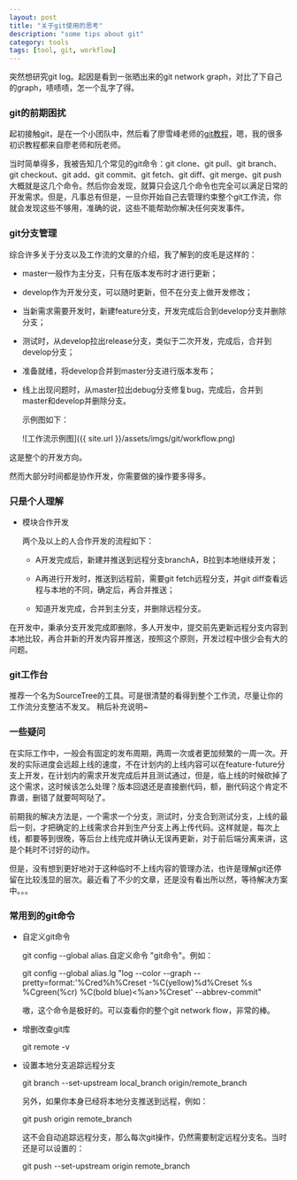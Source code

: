 ```yaml
---
layout: post
title: "关于git使用的思考"
description: "some tips about git"
category: tools
tags: [tool, git, workflow]
---
```


突然想研究git log。起因是看到一张晒出来的git network graph，对比了下自己的graph，啧啧啧，怎一个乱字了得。

### git的前期困扰

起初接触git，是在一个小团队中，然后看了廖雪峰老师的[git教程](http://www.liaoxuefeng.com/wiki/0013739516305929606dd18361248578c67b8067c8c017b000/)，嗯，我的很多初识教程都来自廖老师和阮老师。

当时简单得多，我被告知几个常见的git命令：git clone、git pull、git branch、git checkout、git add、git commit、git fetch、git diff、git merge、git push大概就是这几个命令。然后你会发现，就算只会这几个命令也完全可以满足日常的开发需求。但是，凡事总有但是，一旦你开始自己去管理约束整个git工作流，你就会发现这些不够用，准确的说，这些不能帮助你解决任何突发事件。

### git分支管理

综合许多关于分支以及工作流的文章的介绍，我了解到的皮毛是这样的：

- master一般作为主分支，只有在版本发布时才进行更新；

- develop作为开发分支，可以随时更新，但不在分支上做开发修改；

- 当新需求需要开发时，新建feature分支，开发完成后合到develop分支并删除分支；

- 测试时，从develop拉出release分支，类似于二次开发，完成后，合并到develop分支；

- 准备就绪，将develop合并到master分支进行版本发布；

- 线上出现问题时，从master拉出debug分支修复bug，完成后，合并到master和develop并删除分支。

    示例图如下：

    ![工作流示例图]({{ site.url }}/assets/imgs/git/workflow.png)

这是整个的开发方向。

然而大部分时间都是协作开发，你需要做的操作要多得多。

### 只是个人理解

- 模块合作开发

  两个及以上的人合作开发的流程如下：

  - A开发完成后，新建并推送到远程分支branchA，B拉到本地继续开发；

  - A再进行开发时，推送到远程前，需要git fetch远程分支，并git diff查看远程与本地的不同，确定后，再合并推送；

  - 知道开发完成，合并到主分支，并删除远程分支。

在开发中，秉承分支开发完成即删除，多人开发中，提交前先更新远程分支内容到本地比较，再合并新的开发内容并推送，按照这个原则，开发过程中很少会有大的问题。

### git工作台

推荐一个名为SourceTree的工具。可是很清楚的看得到整个工作流，尽量让你的工作流分支整洁不发叉。
稍后补充说明~

### 一些疑问

在实际工作中，一般会有固定的发布周期，两周一次或者更加频繁的一周一次。开发的实际进度会远超上线的速度，不在计划内的上线内容可以在feature-future分支上开发，在计划内的需求开发完成后并且测试通过，但是，临上线的时候砍掉了这个需求，这时候该怎么处理？版本回退还是直接删代码，额，删代码这个肯定不靠谱，删错了就要呵呵哒了。

前期我的解决方法是，一个需求一个分支，测试时，分支合到测试分支，上线的最后一刻，才把确定的上线需求合并到生产分支上再上传代码。这样就是，每次上线，都要等到很晚，等后台上线完成并确认无误再更新，对于前后端分离来讲，这是个耗时不讨好的动作。

但是，没有想到更好地对于这种临时不上线内容的管理办法，也许是理解git还停留在比较浅显的层次。最近看了不少的文章，还是没有看出所以然，等待解决方案中。。。

### 常用到的git命令

- 自定义git命令

  git config --global alias.自定义命令 "git命令"。例如：

  git config --global alias.lg "log --color --graph --pretty=format:'%Cred%h%Creset -%C(yellow)%d%Creset %s %Cgreen(%cr) %C(bold blue)<%an>%Creset' --abbrev-commit"

  嗷，这个命令是极好的。可以查看你的整个git network flow，非常的棒。

- 增删改查git库

  git remote -v

- 设置本地分支追踪远程分支

  git branch --set-upstream local_branch origin/remote_branch

  另外，如果你本身已经将本地分支推送到远程，例如：

  git push origin remote_branch

  这不会自动追踪远程分支，那么每次git操作，仍然需要制定远程分支名。当时还是可以设置的：

  git push --set-upstream origin remote_branch


